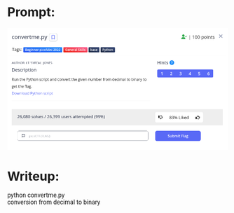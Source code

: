 <h1>
  Prompt:
</h1>

![alt text](prompt.png)

<h1>
  Writeup:
</h1>

<p style="font-family: Roboto">python convertme.py <br>
conversion from decimal to binary</p>
